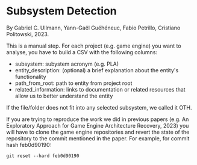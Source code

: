 # Subsystem Detection
By Gabriel C. Ullmann, Yann-Gaël Guéhéneuc, Fabio Petrillo, Cristiano Politowski, 2023.

This is a manual step. For each project (e.g. game engine) you want to analyse, you have to build a CSV with the following columns:
- subsystem: subystem acronym (e.g. PLA)
- entity_description: (optional) a brief explanation about the entity's functionality
- path_from_root: path to entity from project root
- related_information: links to documentation or related resources that allow us to better understand the entity

If the file/folder does not fit into any selected subsystem, we called it OTH.

If you are trying to reproduce the work we did in previous papers (e.g. An Exploratory Approach for Game Engine Architecture Recovery, 2023) you will have to clone the game engine repositories and revert the state of the repository to the commit mentioned in the paper. For example, for commit hash feb0d90190:

    git reset --hard feb0d90190